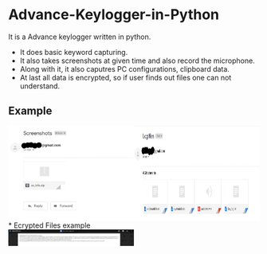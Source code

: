 # Advance-Keylogger-in-Python

It is a Advance keylogger written in python.
* It does basic keyword capturing.
* It also takes screenshots at given time and also record the microphone.
* Along with it, it also caputres PC configurations, clipboard data.
* At last all data is encrypted, so if user finds out files one can not understand.

## Example
<div style="display:flex;">
<img alt="App image" src="Keylogger/Screenshot/ss.jpg" width="50%">
<img alt="App image" src="Keylogger/Screenshot/log.jpg" width="50%">
</div>
* Ecrypted Files example
<div style="display:flex;">
<img alt="App image" src="Keylogger/Screenshot/encrypted.jpg" width="50%">
</div>
